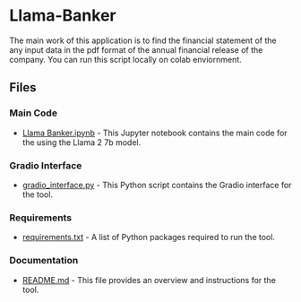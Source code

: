 # Llama-Banker
The main work of this application is to find the financial statement of the any input data in the pdf format of the annual financial release of the company. You can run this script locally on colab enviornment.

## Files

### Main Code

- [Llama Banker.ipynb](#) - This Jupyter notebook contains the main code for the using the Llama 2 7b model.

### Gradio Interface

- [gradio_interface.py](#) - This Python script contains the Gradio interface for the tool.

### Requirements

- [requirements.txt](#) - A list of Python packages required to run the tool.

### Documentation

- [README.md](#) - This file provides an overview and instructions for the tool.

